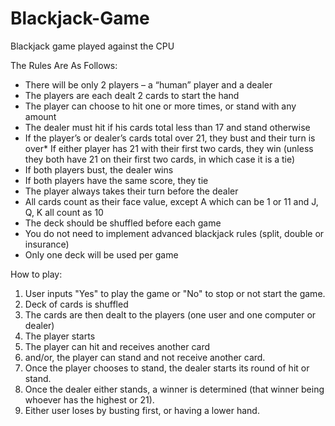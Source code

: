# Blackjack-Game
Blackjack game played against the CPU


The Rules Are As Follows:
* There will be only 2 players – a “human” player and a dealer
* The players are each dealt 2 cards to start the hand
* The player can choose to hit one or more times, or stand with any amount
* The dealer must hit if his cards total less than 17 and stand otherwise
* If the player’s or dealer’s cards total over 21, they bust and their turn is over* If either player has 21 with their first two cards, they win (unless they both have 21 on their first two cards, in which case it is a tie)
* If both players bust, the dealer wins
* If both players have the same score, they tie
* The player always takes their turn before the dealer
* All cards count as their face value, except A which can be 1 or 11 and J, Q, K all count as 10
* The deck should be shuffled before each game
* You do not need to implement advanced blackjack rules (split, double or insurance)
* Only one deck will be used per game



How to play:
1. User inputs "Yes" to play the game or "No" to stop or not start the game.
2. Deck of cards is shuffled
3. The cards are then dealt to the players (one user and one computer or dealer)
4. The player starts 
5. The player can hit and receives another card 
6. and/or, the player can stand and not receive another card. 
7. Once the player chooses to stand, the dealer starts its round of hit or stand.
8. Once the dealer either stands, a winner is determined (that winner being whoever has the highest or 21).
9. Either user loses by busting first, or having a lower hand.
